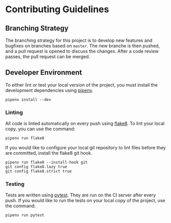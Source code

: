 # Contributing Guidelines

## Branching Strategy

The branching strategy for this project is to develop new features and bugfixes on branches based on `master`. The new branche is then pushed, and a pull request is opened to discuss the changes. After a code review passes, the pull request can be merged.


## Developer Environment

To either lint or test your local version of the project, you must install the development dependencies using [pipenv](https://pipenv.readthedocs.io/en/latest/).

```
pipenv install --dev
```

### Linting

All code is linted automatically on every push using [flake8](http://flake8.pycqa.org/en/latest/). To lint your local copy, you can use the command:

```
pipenv run flake8
```

If you would like to configure your local git repository to lint files before they are committed, install the flake8 git hook.

```
pipenv run flake8 --install-hook git
git config flake8.lazy true
git config flake8.strict true
```

### Testing

Tests are written using [pytest](https://docs.pytest.org/en/latest/). They are run on the CI server after every push. If you would like to run the tests on your local copy of the project, use the command:

```
pipenv run pytest
```
